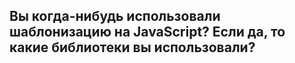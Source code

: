 ## Вы когда-нибудь использовали шаблонизацию на JavaScript? Если да, то какие библиотеки вы использовали?